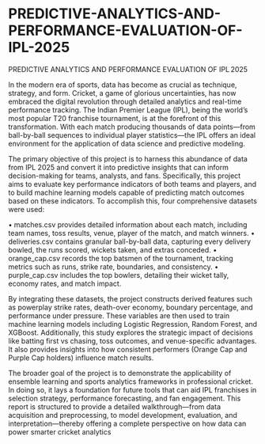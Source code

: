 # PREDICTIVE-ANALYTICS-AND-PERFORMANCE-EVALUATION-OF-IPL-2025
PREDICTIVE ANALYTICS AND PERFORMANCE EVALUATION OF IPL 2025

In the modern era of sports, data has become as crucial as technique, strategy, and form. Cricket, a game of glorious uncertainties, has now embraced the digital revolution through detailed analytics and real-time performance tracking. The Indian Premier League (IPL), being the world’s most popular T20 franchise tournament, is at the forefront of this transformation. With each match producing thousands of data points—from ball-by-ball sequences to individual player statistics—the IPL offers an ideal environment for the application of data science and predictive modeling.

The primary objective of this project is to harness this abundance of data from IPL 2025 and convert it into predictive insights that can inform decision-making for teams, analysts, and fans. Specifically, this project aims to evaluate key performance indicators of both teams and players, and to build machine learning models capable of predicting match outcomes based on these indicators.
To accomplish this, four comprehensive datasets were used:

•	matches.csv provides detailed information about each match, including team names, toss results, venue, player of the match, and match winners.
•	deliveries.csv contains granular ball-by-ball data, capturing every delivery bowled, the runs scored, wickets taken, and extras conceded.
•	orange_cap.csv records the top batsmen of the tournament, tracking metrics such as runs, strike rate, boundaries, and consistency.
•	purple_cap.csv includes the top bowlers, detailing their wicket tally, economy rates, and match impact.

By integrating these datasets, the project constructs derived features such as powerplay strike rates, death-over economy, boundary percentage, and performance under pressure. These variables are then used to train machine learning models including Logistic Regression, Random Forest, and XGBoost.
Additionally, this study explores the strategic impact of decisions like batting first vs chasing, toss outcomes, and venue-specific advantages. It also provides insights into how consistent performers (Orange Cap and Purple Cap holders) influence match results.

The broader goal of the project is to demonstrate the applicability of ensemble learning and sports analytics frameworks in professional cricket. In doing so, it lays a foundation for future tools that can aid IPL franchises in selection strategy, performance forecasting, and fan engagement.
This report is structured to provide a detailed walkthrough—from data acquisition and preprocessing, to model development, evaluation, and interpretation—thereby offering a complete perspective on how data can power smarter cricket analytics

